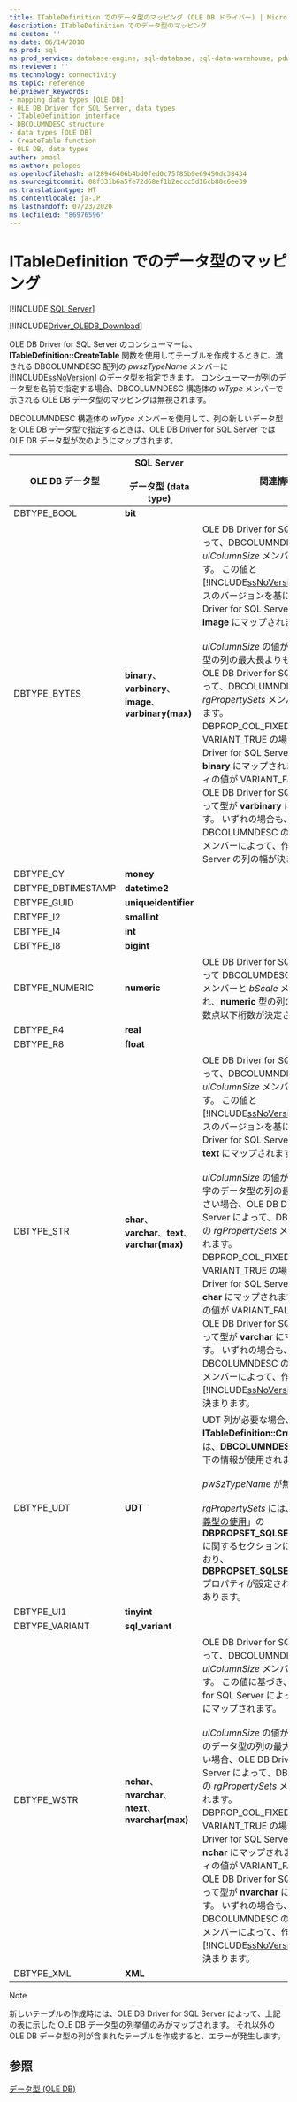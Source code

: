```yaml
---
title: ITableDefinition でのデータ型のマッピング (OLE DB ドライバー) | Microsoft Docs
description: ITableDefinition でのデータ型のマッピング
ms.custom: ''
ms.date: 06/14/2018
ms.prod: sql
ms.prod_service: database-engine, sql-database, sql-data-warehouse, pdw
ms.reviewer: ''
ms.technology: connectivity
ms.topic: reference
helpviewer_keywords:
- mapping data types [OLE DB]
- OLE DB Driver for SQL Server, data types
- ITableDefinition interface
- DBCOLUMNDESC structure
- data types [OLE DB]
- CreateTable function
- OLE DB, data types
author: pmasl
ms.author: pelopes
ms.openlocfilehash: af28946406b4bd0fed0c75f85b9e69450dc38434
ms.sourcegitcommit: 08f331b6a5fe72d68ef1b2eccc5d16cb80c6ee39
ms.translationtype: HT
ms.contentlocale: ja-JP
ms.lasthandoff: 07/23/2020
ms.locfileid: "86976596"
---
```

# <a name="data-type-mapping-in-itabledefinition"></a>ITableDefinition でのデータ型のマッピング
[!INCLUDE [SQL Server](../../../includes/applies-to-version/sql-asdb-asdbmi-asa-pdw.md)]

[!INCLUDE[Driver_OLEDB_Download](../../../includes/driver_oledb_download.md)]

  OLE DB Driver for SQL Server のコンシューマーは、**ITableDefinition::CreateTable** 関数を使用してテーブルを作成するときに、渡される DBCOLUMNDESC 配列の *pwszTypeName* メンバーに [!INCLUDE[ssNoVersion](../../../includes/ssnoversion-md.md)] のデータ型を指定できます。 コンシューマーが列のデータ型を名前で指定する場合、DBCOLUMNDESC 構造体の *wType* メンバーで示される OLE DB データ型のマッピングは無視されます。  
  
 DBCOLUMNDESC 構造体の *wType* メンバーを使用して、列の新しいデータ型を OLE DB データ型で指定するときは、OLE DB Driver for SQL Server では OLE DB データ型が次のようにマップされます。  
  
|OLE DB データ型|SQL Server<br /><br /> データ型 (data type)|関連情報|  
|----------------------|------------------------------|----------------------------|  
|DBTYPE_BOOL|**bit**||  
|DBTYPE_BYTES|**binary**、**varbinary**、**image**、**varbinary(max)**|OLE DB Driver for SQL Server によって、DBCOLUMNDESC 構造体の *ulColumnSize* メンバーが確認されます。 この値と [!INCLUDE[ssNoVersion](../../../includes/ssnoversion-md.md)] インスタンスのバージョンを基に、OLE DB Driver for SQL Server によって型が **image** にマップされます。<br /><br /> *ulColumnSize* の値が **binary** データ型の列の最大長よりも小さい場合、OLE DB Driver for SQL Server によって、DBCOLUMNDESC の *rgPropertySets* メンバーが調査されます。 DBPROP_COL_FIXEDLENGTH が VARIANT_TRUE の場合、OLE DB Driver for SQL Server によって型が **binary** にマップされます。 プロパティの値が VARIANT_FALSE の場合、OLE DB Driver for SQL Server によって型が **varbinary** にマップされます。 いずれの場合も、DBCOLUMNDESC の *ulColumnSize* メンバーによって、作成される SQL Server の列の幅が決まります。|  
|DBTYPE_CY|**money**||  
|DBTYPE_DBTIMESTAMP|**datetime2**||  
|DBTYPE_GUID|**uniqueidentifier**||  
|DBTYPE_I2|**smallint**||  
|DBTYPE_I4|**int**||  
|DBTYPE_I8|**bigint**||
|DBTYPE_NUMERIC|**numeric**|OLE DB Driver for SQL Server によって DBCOLUMDESC の *bPrecision* メンバーと *bScale* メンバーが調査され、**numeric** 型の列の有効桁数と小数点以下桁数が決定されます。|  
|DBTYPE_R4|**real**||  
|DBTYPE_R8|**float**||  
|DBTYPE_STR|**char**、**varchar**、**text**、**varchar(max)**|OLE DB Driver for SQL Server によって、DBCOLUMNDESC 構造体の *ulColumnSize* メンバーが確認されます。 この値と [!INCLUDE[ssNoVersion](../../../includes/ssnoversion-md.md)] インスタンスのバージョンを基に、OLE DB Driver for SQL Server によって型が **text** にマップされます。<br /><br /> *ulColumnSize* の値がマルチバイト文字のデータ型の列の最大長よりも小さい場合、OLE DB Driver for SQL Server によって、DBCOLUMNDESC の *rgPropertySets* メンバーが調査されます。 DBPROP_COL_FIXEDLENGTH が VARIANT_TRUE の場合、OLE DB Driver for SQL Server によって型が **char** にマップされます。 プロパティの値が VARIANT_FALSE の場合、OLE DB Driver for SQL Server によって型が **varchar** にマップされます。 いずれの場合も、DBCOLUMNDESC の *ulColumnSize* メンバーによって、作成される [!INCLUDE[ssNoVersion](../../../includes/ssnoversion-md.md)] の列の幅が決まります。|  
|DBTYPE_UDT|**UDT**|UDT 列が必要な場合、**ITableDefinition::CreateTable** では、**DBCOLUMNDESC** 構造体の以下の情報が使用されます。<br /><br /> *pwSzTypeName* が無視されます。<br /><br /> *rgPropertySets* には、「[ユーザー定義型の使用](../../oledb/features/using-user-defined-types.md)」の**DBPROPSET_SQLSERVERCOLUMN** に関するセクションにある説明のとおり、**DBPROPSET_SQLSERVERCOLUMN** プロパティが設定されている必要があります。|  
|DBTYPE_UI1|**tinyint**||  
|DBTYPE_VARIANT|**sql_variant**||
|DBTYPE_WSTR|**nchar**、**nvarchar**、**ntext**、**nvarchar(max)**|OLE DB Driver for SQL Server によって、DBCOLUMNDESC 構造体の *ulColumnSize* メンバーが確認されます。 この値に基づき、OLE DB Driver for SQL Server によって型が **ntext** にマップされます。<br /><br /> *ulColumnSize* の値が Unicode 文字のデータ型の列の最大長よりも小さい場合、OLE DB Driver for SQL Server によって、DBCOLUMNDESC の *rgPropertySets* メンバーが調査されます。 DBPROP_COL_FIXEDLENGTH が VARIANT_TRUE の場合、OLE DB Driver for SQL Server によって型が **nchar** にマップされます。 プロパティの値が VARIANT_FALSE の場合、OLE DB Driver for SQL Server によって型が **nvarchar** にマップされます。 いずれの場合も、DBCOLUMNDESC の *ulColumnSize* メンバーによって、作成される [!INCLUDE[ssNoVersion](../../../includes/ssnoversion-md.md)] の列の幅が決まります。|  
|DBTYPE_XML|**XML**||  

> [!NOTE]  
>  新しいテーブルの作成時には、OLE DB Driver for SQL Server によって、上記の表に示した OLE DB データ型の列挙値のみがマップされます。 それ以外の OLE DB データ型の列が含まれたテーブルを作成すると、エラーが発生します。  

## <a name="see-also"></a>参照  
 [データ型 &#40;OLE DB&#41;](../../oledb/ole-db-data-types/data-types-ole-db.md)  
  
  

